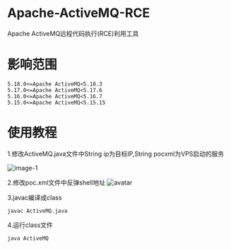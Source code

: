 # Apache-ActiveMQ-RCE
Apache ActiveMQ远程代码执行(RCE)利用工具

# 影响范围
```
5.18.0<=Apache ActiveMQ<5.18.3
5.17.0<=Apache ActiveMQ<5.17.6
5.16.0<=Apache ActiveMQ<5.16.7
5.15.0<=Apache ActiveMQ<5.15.15
```

# 使用教程
1.修改ActiveMQ.java文件中String ip为目标IP,String pocxml为VPS启动的服务

![image-1](images/1.png)

2.修改poc.xml文件中反弹shell地址
![avatar](images/2.png)

3.javac编译成class
```
javac ActiveMQ.java
```

4.运行class文件
```
java ActiveMQ
```
